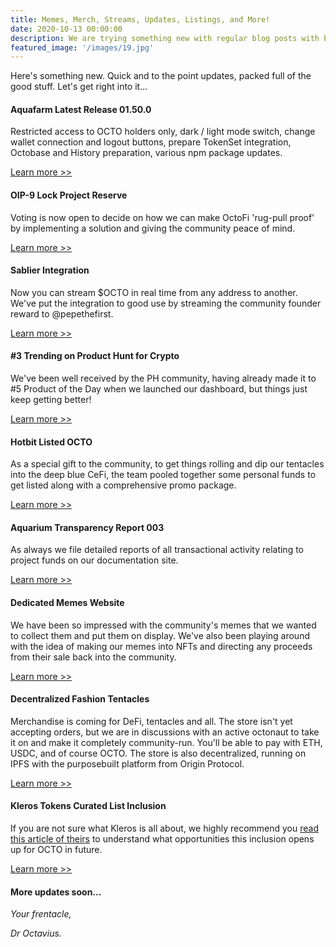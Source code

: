 ```yaml
---
title: Memes, Merch, Streams, Updates, Listings, and More!
date: 2020-10-13 00:00:00
description: We are trying something new with regular blog posts with brief news bulletins round-ups, like a recap-topus.
featured_image: '/images/19.jpg'
---
```


Here's something new. Quick and to the point updates, packed full of the good stuff. Let's get right into it...

#### Aquafarm Latest Release 01.50.0

Restricted access to OCTO holders only, dark / light mode switch, change wallet connection and logout buttons, prepare TokenSet integration, Octobase and History preparation, various npm package updates.

[Learn more >>](https://docs.octo.fi/docs/changelog/#01500-october-12-2020)

#### OIP-9 Lock Project Reserve

Voting is now open to decide on how we can make OctoFi 'rug-pull proof' by implementing a solution and giving the community peace of mind.

[Learn more >>](https://snapshot.page/#/octofi/proposal/QmS5eSLxrPa8XjihaPwYLXvy8BGBf7UrbXsK2UujdrrUrL)

#### Sablier Integration

Now you can stream $OCTO in real time from any address to another. We've put the integration to good use by streaming the community founder reward to @pepethefirst.

[Learn more >>](https://app.sablier.finance/stream/763)

#### \#3 Trending on Product Hunt for Crypto

We've been well received by the PH community, having already made it to \#5 Product of the Day when we launched our dashboard, but things just keep getting better!

[Learn more >>](https://twitter.com/octofinance/status/1315527630595092480?s=20)

#### Hotbit Listed OCTO

As a special gift to the community, to get things rolling and dip our tentacles into the deep blue CeFi, the team pooled together some personal funds to get listed along with a comprehensive promo package. 

[Learn more >>](https://twitter.com/Hotbit_news/status/1315607873632702464?s=20)

#### Aquarium Transparency Report 003

As always we file detailed reports of all transactional activity relating to project funds on our documentation site.

[Learn more >>](https://docs.octo.fi/docs/aquarium/t003/)

#### Dedicated Memes Website

We have been so impressed with the community's memes that we wanted to collect them and put them on display. We've also been playing around with the idea of making our memes into NFTs and directing any proceeds from their sale back into the community.

[Learn more >>](https://memes.octo.fi)

#### Decentralized Fashion Tentacles

Merchandise is coming for DeFi, tentacles and all. The store isn't yet accepting orders, but we are in discussions with an active octonaut to take it on and make it completely community-run. You'll be able to pay with ETH, USDC, and of course OCTO. The store is also decentralized, running on IPFS with the purposebuilt platform from Origin Protocol.

[Learn more >>](https://shop.octo.fi)

#### Kleros Tokens Curated List Inclusion

If you are not sure what Kleros is all about, we highly recommend you [read this article of theirs](http://blog.kleros.io/erc20-becomes-part-of-the-token/) to understand what opportunities this inclusion opens up for OCTO in future.

[Learn more >>](https://twitter.com/klerosT2CR/status/1315661960235618310?s=20)

#### More updates soon...

*Your frentacle,*

*Dr Octavius.*

